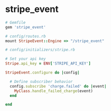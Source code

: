 stripe_event
============

```ruby
# Gemfile
gem 'stripe_event'
```

```ruby
# config/routes.rb
mount StripeEvent::Engine => "/stripe_event"
```

```ruby
# config/initializers/stripe.rb

# Set your api key
Stripe.api_key = ENV['STRIPE_API_KEY']

StripeEvent.configure do |config|

  # Define subscriber behavior
  config.subscribe 'charge.failed' do |event|
    MyClass.handle_failed_charge(event)
  end

end
```
